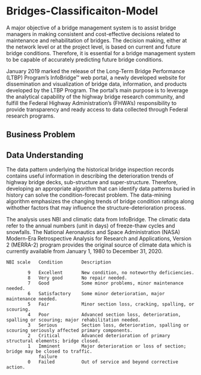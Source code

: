




# Bridges-Classificaiton-Model

A major objective of a bridge management system is to assist bridge managers in making consistent and cost-effective decisions related to maintenance and rehabilitation of bridges. The decision making, either at the network level or at the project level, is based on current and future bridge conditions. Therefore, it is essential for a bridge management system to be capable of accurately predicting future bridge conditions. 

January 2019 marked the release of the Long-Term Bridge Performance (LTBP) Program’s InfoBridge™ web portal, a newly developed website for dissemination and visualization of bridge data, information, and products developed by the LTBP Program. The portal’s main purpose is to leverage the analytical capability of the highway bridge research community, and fulfill the Federal Highway Administration’s (FHWA’s) responsibility to provide transparency and ready access to data collected through Federal research programs.

## Business Problem


## Data Understanding

The data pattern underlying the historical bridge inspection records contains useful information in
describing the deterioration trends of highway bridge decks, sub-structure and super-structure. Therefore, developing an appropriate
algorithm that can identify data patterns buried in history can solve the condition-forecast problem. The data-mining algorithm emphasizes the changing trends of bridge condition ratings along withother factors that may influence the structure-deterioration process.

The analysis uses NBI and climatic data from InfoBridge. The climatic data refer to the annual
numbers (unit in days) of freeze-thaw cycles and snowfalls. The National Aeronautics and Space
Administration (NASA) Modern-Era Retrospective Analysis for Research and Applications,
Version 2 (MERRA-2) program provides the original source of climate data  which is currently available from January 1, 1980 to December 31, 2020.

```
NBI scale	Condition	    Description

        9	Excellent	    New condition, no noteworthy deficiencies.
        8	Very good	    No repair needed.
        7	Good	        Some minor problems, minor maintenance needed.
        6	Satisfactory	Some minor deterioration, major maintenance needed.
        5	Fair	        Minor section loss, cracking, spalling, or scouring.
        4	Poor	        Advanced section loss, deterioration, spalling or scouring; major rehabilitation needed. 
        3	Serious	        Section loss, deterioration, spalling or scouring seriously affected primary components.
        2	Critical	    Advanced deterioration of primary structural elements; bridge closed. 
        1	Imminent        Major deterioration or loss of section; bridge may be closed to traffic.
            failure
        0	Failed	        Out of service and beyond corrective action.

 ```
